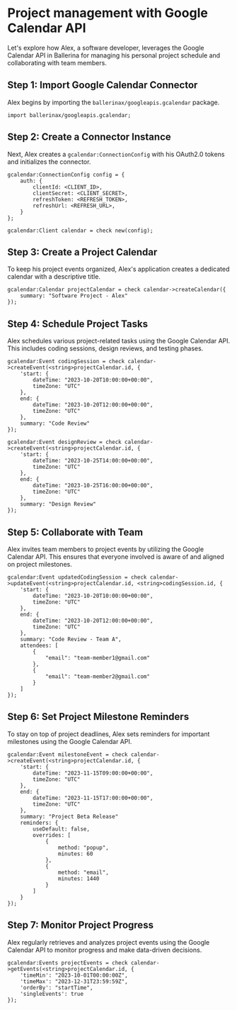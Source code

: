 # Project management with Google Calendar API

Let's explore how Alex, a software developer, leverages the Google Calendar API in Ballerina for managing his personal project schedule and collaborating with team members.

## Step 1: Import Google Calendar Connector

Alex begins by importing the `ballerinax/googleapis.gcalendar` package.

```ballerina
import ballerinax/googleapis.gcalendar;
```

## Step 2: Create a Connector Instance

Next, Alex creates a `gcalendar:ConnectionConfig` with his OAuth2.0 tokens and initializes the connector.

```ballerina
gcalendar:ConnectionConfig config = {
    auth: {
        clientId: <CLIENT_ID>,
        clientSecret: <CLIENT_SECRET>,
        refreshToken: <REFRESH_TOKEN>,
        refreshUrl: <REFRESH_URL>,
    }
};

gcalendar:Client calendar = check new(config);
```

## Step 3: Create a Project Calendar

To keep his project events organized, Alex's application creates a dedicated calendar with a descriptive title.

```ballerina
gcalendar:Calendar projectCalendar = check calendar->createCalendar({
    summary: "Software Project - Alex"
});
```

## Step 4: Schedule Project Tasks

Alex schedules various project-related tasks using the Google Calendar API. This includes coding sessions, design reviews, and testing phases.

```ballerina
gcalendar:Event codingSession = check calendar->createEvent(<string>projectCalendar.id, {
    'start: {
        dateTime: "2023-10-20T10:00:00+00:00",
        timeZone: "UTC"
    },
    end: {
        dateTime: "2023-10-20T12:00:00+00:00",
        timeZone: "UTC"
    },
    summary: "Code Review"
});

gcalendar:Event designReview = check calendar->createEvent(<string>projectCalendar.id, {
    'start: {
        dateTime: "2023-10-25T14:00:00+00:00",
        timeZone: "UTC"
    },
    end: {
        dateTime: "2023-10-25T16:00:00+00:00",
        timeZone: "UTC"
    },
    summary: "Design Review"
});
```

## Step 5: Collaborate with Team

Alex invites team members to project events by utilizing the Google Calendar API. This ensures that everyone involved is aware of and aligned on project milestones.

```ballerina
gcalendar:Event updatedCodingSession = check calendar->updateEvent(<string>projectCalendar.id, <string>codingSession.id, {
    'start: {
        dateTime: "2023-10-20T10:00:00+00:00",
        timeZone: "UTC"
    },
    end: {
        dateTime: "2023-10-20T12:00:00+00:00",
        timeZone: "UTC"
    },
    summary: "Code Review - Team A",
    attendees: [
        {
            "email": "team-member1@gmail.com"
        },
        {
            "email": "team-member2@gmail.com"
        }
    ]
});
```

## Step 6: Set Project Milestone Reminders

To stay on top of project deadlines, Alex sets reminders for important milestones using the Google Calendar API.

```ballerina
gcalendar:Event milestoneEvent = check calendar->createEvent(<string>projectCalendar.id, {
    'start: {
        dateTime: "2023-11-15T09:00:00+00:00",
        timeZone: "UTC"
    },
    end: {
        dateTime: "2023-11-15T17:00:00+00:00",
        timeZone: "UTC"
    },
    summary: "Project Beta Release"
    reminders: {
        useDefault: false,
        overrides: [
            {
                method: "popup",
                minutes: 60
            },
            {
                method: "email",
                minutes: 1440
            }
        ]
    }
});
```

## Step 7: Monitor Project Progress

Alex regularly retrieves and analyzes project events using the Google Calendar API to monitor progress and make data-driven decisions.

```ballerina
gcalendar:Events projectEvents = check calendar->getEvents(<string>projectCalendar.id, {
    'timeMin': "2023-10-01T00:00:00Z",
    'timeMax': "2023-12-31T23:59:59Z",
    'orderBy': "startTime",
    'singleEvents': true
});
```
